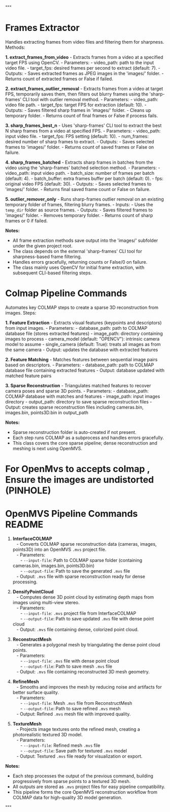 """
# Frames Extractor
Handles extracting frames from video files and filtering them for sharpness.
Methods:

**1. extract_frames_from_video**
    - Extracts frames from a video at a specified target FPS using OpenCV.
    - Parameters:
        - video_path: path to the input video file.
        - target_fps: desired frames per second to extract (default: 7).
    - Outputs:
        - Saves extracted frames as JPEG images in the 'images/' folder.
        - Returns count of extracted frames or False if failed.

**2. extract_frames_outlier_removal**
    - Extracts frames from a video at target FPS, temporarily saves them, then filters out blurry frames using the 'sharp-frames' CLI tool with outlier removal method.
    - Parameters:
        - video_path: video file path.
        - target_fps: target FPS for extraction (default: 10).
    - Outputs:
        - Saves filtered sharp frames in 'images/' folder.
        - Cleans up temporary folder.
        - Returns count of final frames or False if process fails.

**3. sharp_frames_best_n**
    - Uses 'sharp-frames' CLI tool to extract the best N sharp frames from a video at specified FPS.
    - Parameters:
        - video_path: input video file.
        - target_fps: FPS setting (default: 10).
        - num_frames: desired number of sharp frames to extract.
    - Outputs:
        - Saves selected frames to 'images/' folder.
        - Returns count of saved frames or False on failure.

**4. sharp_frames_batched**
    	- Extracts sharp frames in batches from the video using the 'sharp-frames' batched selection method.
    	- Parameters:
    	    - video_path: input video path.
    	    - batch_size: number of frames per batch (default: 4).
    	    - batch_buffer: extra frames buffer per batch (default: 0).
    	    - fps: original video FPS (default: 30).
    	- Outputs:
    	    - Saves selected frames to 'images/' folder.
    	    - Returns final saved frame count or False on failure.

**5. outlier_remover_only**
    - Runs sharp-frames outlier removal on an existing temporary folder of frames, filtering blurry frames.
    - Inputs:
        - Uses the `temp_dir` folder as source frames.
    - Outputs:
        - Saves filtered frames to 'images/' folder.
        - Removes temporary folder.
        - Returns count of sharp frames or 0 if failed.


**Notes:**  
- All frame extraction methods save output into the 'images/' subfolder under the given project root.
- The class depends on the external 'sharp-frames' CLI tool for sharpness-based frame filtering.
- Handles errors gracefully, returning counts or False/0 on failure.
- The class mainly uses OpenCV for initial frame extraction, with subsequent CLI-based filtering steps.





# Colmap Pipeline Commands
Automates key COLMAP steps to create a sparse 3D reconstruction from images.
Steps:

**1. Feature Extraction**
    - Extracts visual features (keypoints and descriptors) from input images.
    - Parameters:
        - database_path: path to COLMAP database file (stores extracted features)
        - image_path: directory containing images to process
        - camera_model (default: "OPENCV"): intrinsic camera model to assume
        - single_camera (default: True): treats all images as from the same camera
    - Output: updates the database with extracted features

**2. Feature Matching**
    - Matches features between sequential image pairs based on descriptors.
    - Parameters:
        - database_path: path to COLMAP database file containing extracted features
    - Output: database updated with matched feature pairs

**3. Sparse Reconstruction**
    - Triangulates matched features to recover camera poses and sparse 3D points.
    - Parameters:
       - database_path: COLMAP database with matches and features
       - image_path: input images directory
       - output_path: directory to save sparse reconstruction files
    - Output: creates sparse reconstruction files including cameras.bin, images.bin, points3D.bin in output_path

**Notes:**  
- Sparse reconstruction folder is auto-created if not present.
- Each step runs COLMAP as a subprocess and handles errors gracefully.
- This class covers the core sparse pipeline; dense reconstruction and meshing is next using OpenMVS.


# For OpenMvs to accepts colmap , Ensure the images are undistorted (PINHOLE)

# OpenMVS Pipeline Commands README

1. **InterfaceCOLMAP**  
   - Converts COLMAP sparse reconstruction data (cameras, images, points3D) into an OpenMVS `.mvs` project file.  
   - Parameters:  
      - `--input-file`: Path to COLMAP sparse folder (containing cameras.bin, images.bin, points3D.bin)  
      - `--output-file`: Path to save the generated `.mvs` file  
   - Output: `.mvs` file with sparse reconstruction ready for dense processing.

2. **DensifyPointCloud**  
   - Computes dense 3D point cloud by estimating depth maps from images using multi-view stereo.  
   - Parameters:  
      - `--input-file`: `.mvs` project file from InterfaceCOLMAP  
      - `--output-file`: Path to save updated `.mvs` file with dense point cloud  
   - Output: `.mvs` file containing dense, colorized point cloud.

3. **ReconstructMesh**  
   - Generates a polygonal mesh by triangulating the dense point cloud points.  
   - Parameters:  
      - `--input-file`: `.mvs` file with dense point cloud  
      - `--output-file`: Path to save mesh `.mvs` file  
   - Output: `.mvs` file containing reconstructed 3D mesh geometry.

4. **RefineMesh**  
   - Smooths and improves the mesh by reducing noise and artifacts for better surface quality.  
   - Parameters:  
      - `--input-file`: Mesh `.mvs` file from ReconstructMesh  
      - `--output-file`: Path to save refined `.mvs` mesh  
   - Output: Refined `.mvs` mesh file with improved quality.

5. **TextureMesh**  
   - Projects image textures onto the refined mesh, creating a photorealistic textured 3D model.  
   - Parameters:  
      - `--input-file`: Refined mesh `.mvs` file  
      - `--output-file`: Save path for textured `.mvs` model  
   - Output: Textured `.mvs` file ready for visualization or export.


**Notes:**  
- Each step processes the output of the previous command, building progressively from sparse points to a textured 3D mesh.  
- All outputs are stored as `.mvs` project files for easy pipeline compatibility.  
- This pipeline forms the core OpenMVS reconstruction workflow from COLMAP data for high-quality 3D model generation.

"""
